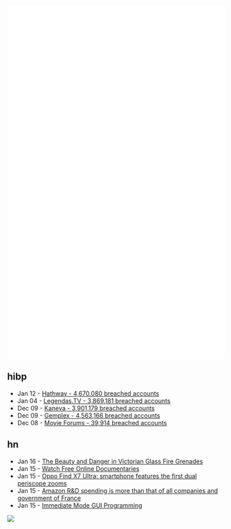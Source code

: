 ![Metrics](https://raw.githubusercontent.com/phixion/phixion/master/metrics.svg)

## hibp

<!--
for https://github.com/phixion/phixion/blob/main/.github/workflows/feeds.yml
-->
<!--START_SECTION:haveibeenpwnd-->
- Jan 12 - [Hathway - 4,670,080 breached accounts](https://haveibeenpwned.com/PwnedWebsites#Hathway)
- Jan 04 - [Legendas.TV - 3,869,181 breached accounts](https://haveibeenpwned.com/PwnedWebsites#LegendasTV)
- Dec 09 - [Kaneva - 3,901,179 breached accounts](https://haveibeenpwned.com/PwnedWebsites#Kaneva)
- Dec 09 - [Gemplex - 4,563,166 breached accounts](https://haveibeenpwned.com/PwnedWebsites#Gemplex)
- Dec 08 - [Movie Forums - 39,914 breached accounts](https://haveibeenpwned.com/PwnedWebsites#MovieForums)
<!--END_SECTION:haveibeenpwnd-->

## hn

<!--
for https://github.com/phixion/phixion/blob/main/.github/workflows/feeds.yml
-->
<!--START_SECTION:hn-->
- Jan 16 - [The Beauty and Danger in Victorian Glass Fire Grenades](https://museumcrush.org/the-beauty-and-danger-in-victorian-glass-fire-grenades/)
- Jan 15 - [Watch Free Online Documentaries](https://ihavenotv.com/)
- Jan 15 - [Oppo Find X7 Ultra: smartphone features the first dual periscope zooms](https://everyonegaming.com/oppo-find-x7-ultra-flagship-smartphone-features-the-worlds-first-dual-periscope-zooms/)
- Jan 15 - [Amazon R&D spending is more than that of all companies and government of France](https://twitter.com/emollick/status/1746254000914092480)
- Jan 15 - [Immediate Mode GUI Programming](https://eliasnaur.com/blog/immediate-mode-gui-programming)
<!--END_SECTION:hn-->

<!--
for https://yhype.me
-->
![](https://hit.yhype.me/github/profile?user_id=13013670)
